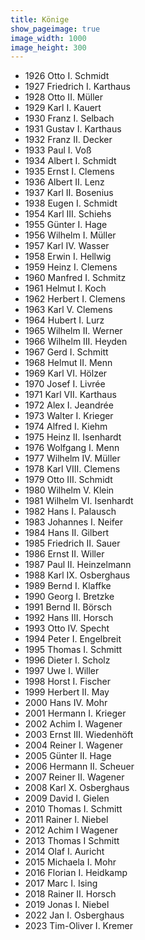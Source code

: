 ```yaml
---
title: Könige
show_pageimage: true
image_width: 1000
image_height: 300
---
```


* 1926 Otto I. Schmidt 
* 1927 Friedrich I. Karthaus 
* 1928 Otto II. Müller 
* 1929 Karl I. Kauert 
* 1930 Franz I. Selbach 
* 1931 Gustav I. Karthaus 
* 1932 Franz II. Decker 
* 1933 Paul I. Voß 
* 1934 Albert I. Schmidt 
* 1935 Ernst I. Clemens 
* 1936 Albert II. Lenz 
* 1937 Karl II. Bosenius 
* 1938 Eugen I. Schmidt 
* 1954 Karl III. Schiehs 
* 1955 Günter I. Hage 
* 1956 Wilhelm I. Müller 
* 1957 Karl IV. Wasser 
* 1958 Erwin I. Hellwig 
* 1959 Heinz I. Clemens 
* 1960 Manfred I. Schmitz 
* 1961 Helmut I. Koch 
* 1962 Herbert I. Clemens 
* 1963 Karl V. Clemens 
* 1964 Hubert I. Lurz 
* 1965 Wilhelm II. Werner 
* 1966 Wilhelm III. Heyden 
* 1967 Gerd I. Schmitt 
* 1968 Helmut II. Menn 
* 1969 Karl VI. Hölzer 
* 1970 Josef I. Livrée 
* 1971 Karl VII. Karthaus 
* 1972 Alex I. Jeandrée 
* 1973 Walter I. Krieger 
* 1974 Alfred I. Kiehm 
* 1975 Heinz II. Isenhardt 
* 1976 Wolfgang I. Menn 
* 1977 Wilhelm IV. Müller 
* 1978 Karl VIII. Clemens 
* 1979 Otto III. Schmidt 
* 1980 Wilhelm V. Klein 
* 1981 Wilhelm VI. Isenhardt 
* 1982 Hans I. Palausch 
* 1983 Johannes I. Neifer 
* 1984 Hans II. Gilbert 
* 1985 Friedrich II. Sauer 
* 1986 Ernst II. Willer 
* 1987 Paul II. Heinzelmann 
* 1988 Karl IX. Osberghaus 
* 1989 Bernd I. Klaffke 
* 1990 Georg I. Bretzke 
* 1991 Bernd II. Börsch 
* 1992 Hans III. Horsch 
* 1993 Otto IV. Specht 
* 1994 Peter I. Engelbreit 
* 1995 Thomas I. Schmitt 
* 1996 Dieter I. Scholz 
* 1997 Uwe I. Willer 
* 1998 Horst I. Fischer 
* 1999 Herbert II. May
* 2000 Hans IV. Mohr
* 2001 Hermann I. Krieger
* 2002 Achim I. Wagener
* 2003 Ernst III. Wiedenhöft
* 2004 Reiner I. Wagener
* 2005 Günter II. Hage
* 2006 Hermann II. Scheuer
* 2007 Reiner II. Wagener
* 2008 Karl X. Osberghaus
* 2009 David I. Gielen
* 2010 Thomas I. Schmitt
* 2011 Rainer I. Niebel
* 2012 Achim I Wagener
* 2013 Thomas I Schmitt
* 2014 Olaf I. Auricht
* 2015 Michaela I. Mohr
* 2016 Florian I. Heidkamp
* 2017 Marc I. Ising
* 2018 Rainer II. Horsch
* 2019 Jonas I. Niebel
* 2022 Jan I. Osberghaus
* 2023 Tim-Oliver I. Kremer